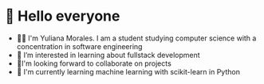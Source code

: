 👋 Hello everyone
=
- 🚶‍♀️ I'm Yuliana Morales. I am a student studying computer science with a concentration in software engineering
- 👀 I’m interested in learning about fullstack development
- 🤝I'm looking forward to collaborate on projects
- 🌱 I'm currently learning machine learning with scikit-learn in Python
  

